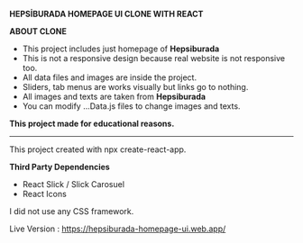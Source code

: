 **HEPSİBURADA HOMEPAGE UI CLONE WITH REACT**

**ABOUT CLONE**

-   This project includes just homepage of **Hepsiburada**
-   This is not a responsive design because real website is not responsive too.
-   All data files and images are inside the project.
-   Sliders, tab menus are works visually but links go to nothing.
-   All images and texts are taken from **Hepsiburada**
-   You can modify ...Data.js files to change images and texts.

**This project made for educational reasons.**

---

This project created with npx create-react-app.

**Third Party Dependencies**

-   React Slick / Slick Carosuel
-   React Icons

I did not use any CSS framework.

Live Version : https://hepsiburada-homepage-ui.web.app/
